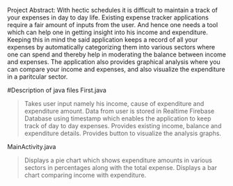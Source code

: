 Project Abstract:
	With hectic schedules it is difficult to maintain a track of your expenses in day to day life.
Existing expense tracker applications require a fair amount of inputs from the user.
And hence one needs a tool which can help one in getting insight into his income and expenditure. Keeping
this in mind the said application keeps a record of all your expenses by automatically categorizing them 
into various sectors where one can spend and thereby help in moderating the balance between income and 
expenses. The application also provides graphical analysis where you can compare your income and expenses, and 
also visualize the expenditure in a paritcular sector.


#Description of java files
First.java 
>Takes user input namely his income, cause of expenditure and expenditure amount.
>Data from user is stored in Realtime Firebase Database using timestamp which enables the application to keep
track of day to day expenses.
>Provides existing income, balance and expenditure details.
>Provides button to visualize the analysis graphs.

MainActivity.java
>Displays a pie chart which shows expenditure amounts in various sectors in percentages along with the total expense.
>Displays a bar chart comparing income with expenditure.


